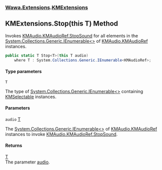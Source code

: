 ### [Wawa.Extensions](Wawa.Extensions.md 'Wawa.Extensions').[KMExtensions](KMExtensions.md 'Wawa.Extensions.KMExtensions')

## KMExtensions.Stop<T>(this T) Method

Invokes [KMAudio.KMAudioRef.StopSound](https://docs.microsoft.com/en-us/dotnet/api/KMAudio.KMAudioRef.StopSound 'KMAudio.KMAudioRef.StopSound') for all elements in the  
[System.Collections.Generic.IEnumerable&lt;&gt;](https://docs.microsoft.com/en-us/dotnet/api/System.Collections.Generic.IEnumerable-1 'System.Collections.Generic.IEnumerable`1') of [KMAudio.KMAudioRef](https://docs.microsoft.com/en-us/dotnet/api/KMAudio.KMAudioRef 'KMAudio.KMAudioRef') instances.

```csharp
public static T Stop<T>(this T audio)
    where T : System.Collections.Generic.IEnumerable<KMAudioRef>;
```
#### Type parameters

<a name='Wawa.Extensions.KMExtensions.Stop_T_(thisT).T'></a>

`T`

The type of [System.Collections.Generic.IEnumerable&lt;&gt;](https://docs.microsoft.com/en-us/dotnet/api/System.Collections.Generic.IEnumerable-1 'System.Collections.Generic.IEnumerable`1') containing [KMSelectable](https://docs.microsoft.com/en-us/dotnet/api/KMSelectable 'KMSelectable') instances.
#### Parameters

<a name='Wawa.Extensions.KMExtensions.Stop_T_(thisT).audio'></a>

`audio` [T](KMExtensions.Stop.bMva3TtmrFv2YNI0RN50Hw.md#Wawa.Extensions.KMExtensions.Stop_T_(thisT).T 'Wawa.Extensions.KMExtensions.Stop<T>(this T).T')

The [System.Collections.Generic.IEnumerable&lt;&gt;](https://docs.microsoft.com/en-us/dotnet/api/System.Collections.Generic.IEnumerable-1 'System.Collections.Generic.IEnumerable`1') of [KMAudio.KMAudioRef](https://docs.microsoft.com/en-us/dotnet/api/KMAudio.KMAudioRef 'KMAudio.KMAudioRef')  
instances to invoke [KMAudio.KMAudioRef.StopSound](https://docs.microsoft.com/en-us/dotnet/api/KMAudio.KMAudioRef.StopSound 'KMAudio.KMAudioRef.StopSound').

#### Returns
[T](KMExtensions.Stop.bMva3TtmrFv2YNI0RN50Hw.md#Wawa.Extensions.KMExtensions.Stop_T_(thisT).T 'Wawa.Extensions.KMExtensions.Stop<T>(this T).T')  
The parameter [audio](KMExtensions.Stop.bMva3TtmrFv2YNI0RN50Hw.md#Wawa.Extensions.KMExtensions.Stop_T_(thisT).audio 'Wawa.Extensions.KMExtensions.Stop<T>(this T).audio').
